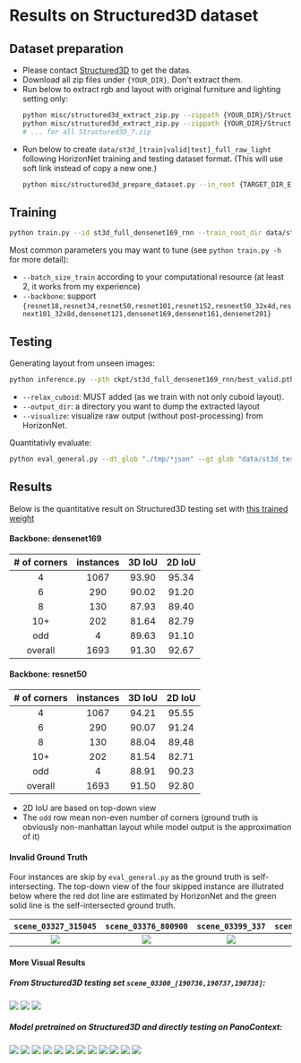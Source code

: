 # Results on Structured3D dataset

## Dataset preparation
- Please contact [Structured3D](http://structured3d-dataset.org) to get the datas.
- Download all zip files under `{YOUR_DIR}`. Don't extract them.
- Run below to extract rgb and layout with original furniture and lighting setting only:
    ```bash
    python misc/structured3d_extract_zip.py --zippath {YOUR_DIR}/Structured3D_0.zip --outdir {TARGET_DIR_EXTRACT}
    python misc/structured3d_extract_zip.py --zippath {YOUR_DIR}/Structured3D_1.zip --outdir {TARGET_DIR_EXTRACT}
    # ... for all Structured3D_?.zip
    ```
- Run below to create `data/st3d_[train|valid|test]_full_raw_light` following HorizonNet training and testing dataset format. (This will use soft link instead of copy a new one.)
    ```bash
    python misc/structured3d_prepare_dataset.py --in_root {TARGET_DIR_EXTRACT}
    ```

## Training
```bash
python train.py --id st3d_full_densenet169_rnn --train_root_dir data/st3d_train_full_raw_light/ --valid_root_dir data/st3d_valid_full_raw_light/
```
Most common parameters you may want to tune (see `python train.py -h` for more detail):
- `--batch_size_train` according to your computational resource (at least 2, it works from my experience)
- `--backbone`: support `{resnet18,resnet34,resnet50,resnet101,resnet152,resnext50_32x4d,resnext101_32x8d,densenet121,densenet169,densenet161,densenet201}`

## Testing
Generating layout from unseen images:
```bash
python inference.py --pth ckpt/st3d_full_densenet169_rnn/best_valid.pth --img_glob "data/st3d_test_full_raw_light/img/*" --output_dir ./tmp --visualize --relax_cuboid
```
- `--relax_cuboid`: MUST added (as we train with not only cuboid layout).
- `--output_dir`: a directory you want to dump the extracted layout
- `--visualize`: visualize raw output (without post-processing) from HorizonNet.


Quantitativly evaluate:
```bash
python eval_general.py --dt_glob "./tmp/*json" --gt_glob "data/st3d_test_full_raw_light/label_cor/*"
```

## Results
Below is the quantitative result on Structured3D testing set with [this trained weight](https://drive.google.com/file/d/1e4tXagwEYAhEmyzsiZiMxAKW481NETFJ/view?usp=sharing)

#### Backbone: densenet169
| # of corners | instances | 3D IoU | 2D IoU |
| :----------: | :-------: | :----: | :----: |
| 4            | 1067      | 93.90  | 95.34 |
| 6            | 290       | 90.02  | 91.20 |
| 8            | 130       | 87.93  | 89.40 |
| 10+          | 202       | 81.64  | 82.79 |
| odd          | 4         | 89.63  | 91.10 |
| overall      | 1693      | 91.30  | 92.67 |

#### Backbone: resnet50
| # of corners | instances | 3D IoU | 2D IoU |
| :----------: | :-------: | :----: | :----: |
| 4            | 1067      | 94.21  | 95.55 |
| 6            | 290       | 90.07  | 91.24 |
| 8            | 130       | 88.04  | 89.48 |
| 10+          | 202       | 81.54  | 82.71 |
| odd          | 4         | 88.91  | 90.23 |
| overall      | 1693      | 91.50  | 92.80 |

- 2D IoU are based on top-down view
- The `odd` row mean non-even number of corners (ground truth is obviously non-manhattan layout while model output is the approximation of it)

#### Invalid Ground Truth
Four instances are skip by `eval_general.py` as the ground truth is self-intersecting. The top-down view of the four skipped instance are illutrated below where the red dot line are estimated by HorizonNet and the green solid line is the self-intersected ground truth.

| `scene_03327_315045` | `scene_03376_800900` | `scene_03399_337` | `scene_03478_2193` |
| :--: | :--: | :--: | :--: |
| ![](assets/scene_03327_315045.txt.png) | ![](assets/scene_03376_800900.txt.png) | ![](assets/scene_03399_337.txt.png) | ![](assets/scene_03478_2193.txt.png) |

#### More Visual Results

##### From Structured3D testing set `scene_03300_[190736,190737,190738]`:
![](assets/result_scene_03300_190736.png)
![](assets/result_scene_03300_190737.png)
![](assets/result_scene_03300_190738.png)

##### Model pretrained on Structured3D and directly testing on PanoContext:
![](assets/result_pano_0019e0a0c8ca0913e543c033a843c58f.png)
![](assets/result_pano_366d3aefe55ba4d736de7d20c260392d.png)
![](assets/result_pano_4d28fa2a55f9a72dc619fa32cd29f327.png)
![](assets/result_pano_aaovfbtgrawdhs.png)
![](assets/result_pano_ablaywgetaidfh.png)
![](assets/result_pano_aycixxfsgxupdv.png)
![](assets/result_pano_cc0b312e55110f1f92799d6ae601a06d.png)
![](assets/result_pano_cca67c3d82ce02225be68d1df5905034.png)
![](assets/result_pano_cd9fa57453ec2e2b308f111e15fb3f6c.png)
![](assets/result_pano_ea422c8bd1dff8113cf803b337cafc14.png)
![](assets/result_pano_f19f1a6a5015c26e01808f72d151e894.png)
![](assets/result_pano_fd65b5c485c70c3b68c17f6a0eb23cc6.png)
